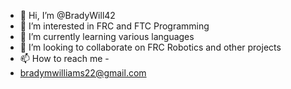 - 👋 Hi, I’m @BradyWill42
- 👀 I’m interested in FRC and FTC Programming
- 🌱 I’m currently learning various languages
- 💞️ I’m looking to collaborate on FRC Robotics and other projects 
- 📫 How to reach me -
- bradymwilliams22@gmail.com

<!---
BradyWill42/BradyWill42 is a ✨ special ✨ repository because its `README.md` (this file) appears on your GitHub profile.
You can click the Preview link to take a look at your changes.
--->
